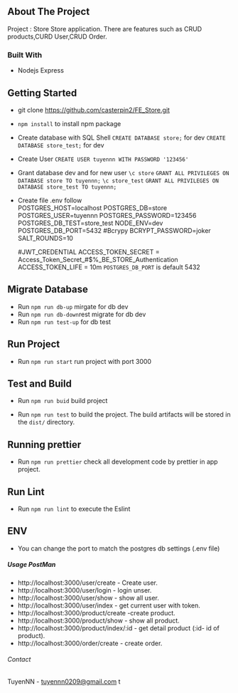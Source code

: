 ## About The Project

Project : Store Store application. There are features such as CRUD products,CURD User,CRUD Order.

### Built With

* Nodejs Express

## Getting Started
- git clone https://github.com/casterpin2/FE_Store.git
- `npm install` to install npm package
- Create database with SQL Shell 
    `CREATE DATABASE store;` for dev
    `CREATE DATABASE store_test;` for dev
- Create User
    `CREATE USER tuyennn WITH PASSWORD '123456'`
- Grant database dev and for new user
    `\c store`
    `GRANT ALL PRIVILEGES ON DATABASE store TO tuyennn;`
    `\c store_test`
    `GRANT ALL PRIVILEGES ON DATABASE store_test TO tuyennn;`
- Create file .env follow   
    POSTGRES_HOST=localhost 
    POSTGRES_DB=store
    POSTGRES_USER=tuyennn 
    POSTGRES_PASSWORD=123456 
    POSTGRES_DB_TEST=store_test 
    NODE_ENV=dev 
    POSTGRES_DB_PORT=5432
    #Bcrypy
    BCRYPT_PASSWORD=joker 
    SALT_ROUNDS=10

    #JWT_CREDENTIAL
    ACCESS_TOKEN_SECRET = Access_Token_Secret_#$%_BE_STORE_Authentication
    ACCESS_TOKEN_LIFE = 10m 
    `POSTGRES_DB_PORT` is default 5432
## Migrate Database
- Run `npm run db-up` mirgate for db dev
- Run `npm run db-down`rest migrate for db dev
- Run `npm run test-up` for db test

## Run Project
- Run `npm run start` run project with port 3000
## Test and Build
- Run `npm run buid` build project

- Run `npm run test` to build the project. The build artifacts will be stored in the `dist/` directory.

## Running prettier
- Run `npm run prettier` check all development code by prettier in app project.

## Run Lint
- Run `npm run lint` to execute the Eslint
## ENV
- You can change the port to match the postgres db settings (.env file)
##### Usage PostMan
- http://localhost:3000/user/create - Create user.
- http://localhost:3000/user/login - login unser.
- http://localhost:3000/user/show - show all user.
- http://localhost:3000/user/index - get current user with token.
- http://localhost:3000/product/create -create product.
- http://localhost:3000/product/show - show all product.
- http://localhost:3000/product/index/:id - get detail product (:id- id of product).
- http://localhost:3000/order/create - create order.
###### Contact
TuyenNN - tuyennn0209@gmail.com
t